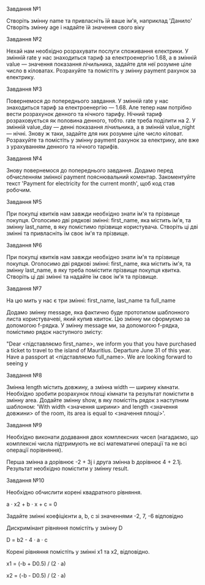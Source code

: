Завдання №1

Створіть змінну name та привласніть їй ваше ім'я, наприклад 'Данило' Створіть змінну age і надайте їй значення свого віку

Завдання №2

Нехай нам необхідно розрахувати послуги споживання електрики. У змінній rate у нас знаходиться тариф за електроенергію 1.68, а в змінній value — значення показання лічильника, задайте для неї розумне ціле число в кіловатах. Розрахуйте та помістіть у змінну payment рахунок за електрику.

Завдання №3

Повернемося до попереднього завдання. У змінній rate у нас знаходиться тариф за електроенергію — 1.68. Але тепер нам потрібно вести розрахунок денного та нічного тарифу. Нічний тариф розраховується як половина денного, тобто. rate треба поділити на 2. У змінній value_day — денні показання лічильника, а в змінній value_night — нічні. Знову ж таки, задайте для них розумне ціле число кіловат. Розрахуйте та помістіть у змінну payment рахунок за електрику, але вже з урахуванням денного та нічного тарифів.

Завдання №4

Знову повернемося до попереднього завдання. Додамо перед обчисленням змінної payment пояснювальний коментар. Закоментуйте текст 'Payment for electricity for the current month', щоб код став робочим.

Завдання №5

При покупці квитків нам завжди необхідно знати ім'я та прізвище покупця. Оголосимо дві рядкові змінні: first_name, яка містить ім'я, та змінну last_name, в яку помістимо прізвище користувача. Створіть ці дві змінні та привласніть їм своє ім'я та прізвище.

Завдання №6

При покупці квитків нам завжди необхідно знати ім'я та прізвище покупця. Оголосимо дві рядкові змінні: first_name, яка містить ім'я, та змінну last_name, в яку треба помістити прізвище покупця квитка. Створіть ці дві змінні та надайте їм своє ім'я та прізвище.

Завдання №7

На цю мить у нас є три змінні: first_name, last_name та full_name

Додамо змінну message, яка фактично буде прототипом шаблонного листа користувачеві, який купив квиток. Цю змінну ми сформуємо за допомогою f-рядка. У змінну message ми, за допомогою f-рядка, помістимо рядок наступного змісту:

"Dear <підставляємо first_name>, we inform you that you have purchased a ticket to travel to the island of Mauritius. Departure June 31 of this year. Have a passport at <підставляємо full_name>. We are looking forward to seeing y

Завдання №8

Змінна length містить довжину, а змінна width — ширину кімнати. Необхідно зробити розрахунок площі кімнати та результат помістити в змінну area. Додайте змінну show, в яку помістіть рядок з наступним шаблоном: 'With width <значення ширини> and length <значення довжини> of the room, its area is equal to <значення площі>'.

Завдання №9

Необхідно виконати додавання двох комплексних чисел (нагадаємо, що комплексні числа підтримують не всі математичні операції та не всі операції порівняння).

Перша змінна a дорівнює -2 + 3j і друга змінна b дорівнює 4 + 2.1j. Результат необхідно помістити у змінну result.

Завдання №10

Необхідно обчислити корені квадратного рівняння.

a · x2 + b · x + c = 0

Задайте змінні коефіцієнти a, b, c зі значеннями -2, 7, -6 відповідно

Дискримінант рівняння помістіть у змінну D

D = b2 - 4 · a · c

Корені рівняння помістіть у змінні x1 та x2, відповідно.

x1 = (-b + D0.5) / (2 · a)

x2 = (-b - D0.5) / (2 · a)